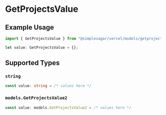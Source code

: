 # GetProjectsValue

## Example Usage

```typescript
import { GetProjectsValue } from "@simplesagar/vercel/models/getprojectsop.js";

let value: GetProjectsValue = {};
```

## Supported Types

### `string`

```typescript
const value: string = /* values here */
```

### `models.GetProjectsValue2`

```typescript
const value: models.GetProjectsValue2 = /* values here */
```

